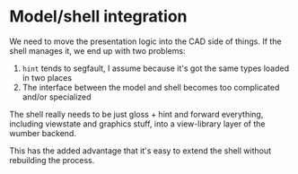 # Model/shell integration
We need to move the presentation logic into the CAD side of things. If the shell
manages it, we end up with two problems:

1. `hint` tends to segfault, I assume because it's got the same types loaded in
   two places
2. The interface between the model and shell becomes too complicated and/or
   specialized

The shell really needs to be just gloss + hint and forward everything, including
viewstate and graphics stuff, into a view-library layer of the wumber backend.

This has the added advantage that it's easy to extend the shell without
rebuilding the process.
